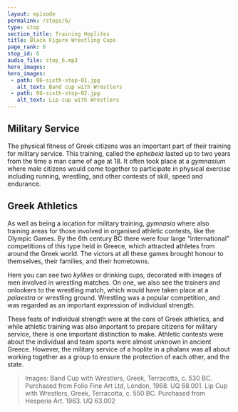 ```yaml
---
layout: episode
permalink: /stops/6/
type: stop
section_title: Training Hoplites
title: Black Figure Wrestling Cups 
page_rank: 6
stop_id: 6
audio_file: stop_6.mp3
hero_images:
hero_images:
 - path: 06-sixth-stop-01.jpg
   alt_text: Band cup with Wrestlers
 - path: 06-sixth-stop-02.jpg
   alt_text: Lip cup with Wrestlers 
---
```


## Military Service
The physical fitness of Greek citizens was an important part of their training for military service. This training, called the <i>ephebeia</i> lasted up to two years from the time a man came of age at 18. It often took place at a <i>gymnasium</i> where male citizens would come together to participate in physical exercise including running, wrestling, and other contests of skill, speed and endurance. 

## Greek Athletics
As well as being a location for military training, <i>gymnasia</i> where also training areas for those involved in organised athletic contests, like the Olympic Games. By the 6th century BC there were four large “international” competitions of this type held in Greece, which attracted athletes from around the Greek world. The victors at all these games brought honour to themselves, their families, and their hometowns.

Here you can see two <i>kylikes</i> or drinking cups, decorated with images of men involved in wrestling matches. On one, we also see the trainers and onlookers to the wrestling match, which would have taken place at a <i>palaestra</i> or wrestling ground. Wrestling was a popular competition, and was regarded as an important expression of individual strength. 

These feats of individual strength were at the core of Greek athletics, and while athletic training was also important to prepare citizens for military service, there is one important distinction to make. Athletic contests were about the individual and team sports were almost unknown in ancient Greece. However, the military service of a hoplite in a phalanx was all about working together as a group to ensure the protection of each other, and the state. 

> Images: Band Cup with Wrestlers, Greek, Terracotta, c. 530 BC. Purchased from Folio Fine Art Ltd, London, 1968. UQ 68.001. Lip Cup with Wrestlers, Greek, Terracotta, c. 550 BC. Purchased from Hesperia Art. 1963. UQ 63.002
